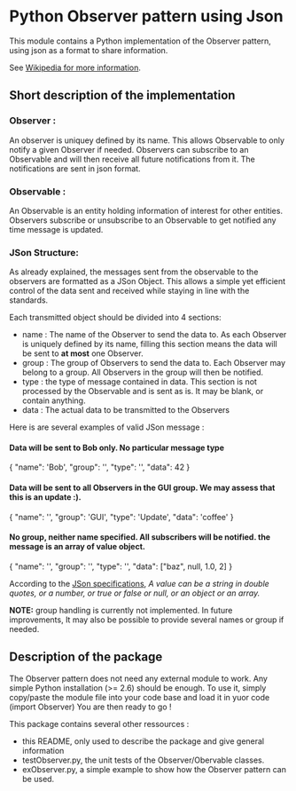 # Python Observer pattern using Json

This module contains a Python implementation of the Observer pattern, using json as a format to share information.

See [Wikipedia for more information]().

## Short description of the implementation

### Observer :

An observer is uniquey defined by its name. This allows Observable to only notify a given Observer if needed.
Observers can subscribe to an Observable and will then receive all future notifications from it.
The notifications are sent in json format.


### Observable :

An Observable is an entity holding information of interest for other entities.
Observers subscribe or unsubscribe to an Observable to get notified any time message is updated.

### JSon Structure:

As already explained, the messages sent from the observable to the observers are formatted as a JSon Object.
This allows a simple yet efficient control of the data sent and received while staying in line with the standards.

Each transmitted object should be divided into 4 sections:

- name : The name of the Observer to send the data to. As each Observer is uniquely defined by its name, filling this section means  the data will be sent to **at most** one Observer.
- group : The group of Observers to send the data to. Each Observer may belong to a group. All Observers in the group will then be notified.
- type : the type of message contained in data. This section is not processed by the Observable and is sent as is. It may be blank, or contain anything.
- data : The actual data to be transmitted to the Observers

Here is are several examples of valid JSon message :

#### Data will be sent to Bob only. No particular message type
{
    "name": 'Bob',
    "group": '',
    "type": '',
    "data": 42
}

#### Data will be sent to all Observers in the GUI group. We may assess that this is an update :).
{
    "name": '',
    "group": 'GUI',
    "type": 'Update',
    "data": 'coffee'
}

#### No group, neither name specified. All subscribers will be notified. the message is an array of value object.
{
    "name": '',
    "group": '',
    "type": '',
    "data": ["baz", null, 1.0, 2]
}

According to the [JSon specifications](http://json.org/),
_A value can be a string in double quotes, or a number, or true or false or null, or an object or an array._

**NOTE:** group handling is currently not implemented.
In future improvements, It may also be possible to provide several names or group if needed.

## Description of the package

The Observer pattern does not need any external module to work. Any simple Python installation (>= 2.6) should be enough.
To use it, simply copy/paste the module file into your code base and load it in yuor code (import Observer)
You are then ready to go !

This package contains several other ressources :
- this README, only used to describe the package and give general information
- testObserver.py, the unit tests of the Observer/Obervable classes.
- exObserver.py, a simple example to show how the Observer pattern can be used.
